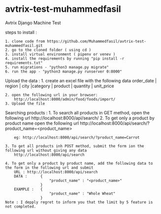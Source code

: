 # avtrix-test-muhammedfasil
Avtrix Django Machine Test

steps to install :

    1. clone code from https://github.com/Muhammedfasil/avtrix-test-muhammedfasil.git
    2. go to the cloned folder ( using cd )
    3. install virtual environment ( pipenv or venev )
    4. install the requirements by running "pip install -r requirements.txt"
    5. run migrations - "python3 manage.py migrate"
    6. run the app - "python3 manage.py runserver 0:8000"

Upload the data :
    1. create an excel file with the following data 
        order_date | region | city |category | product | quantity | unit_price

    2. open the following url in your browser:
        http://localhost:8000/admin/food/foods/import/
    3. Upload the file

Searching products :
    1. To search all products in GET method, open the following url
        http://localhost:8000/api/search/
    2. To get only a product by product name open the following url
        http://localhost:8000/api/search/?product_name=<product_name>

        eg: http://localhost:8000/api/search/?product_name=Carrot
    
    3. To get all products inh POST method, submit the form ion the following url without giving any data
        http://localhost:8000/api/search
    
    4. To get only a product by product name, add the following data to the form in the following url and submit
        URL : http://localhost:8000/api/search
        DATA :      {
                        "product_name" : "<product_name>"
                    }
        EXAMPLE :   {
                        "product_name" : "Whole Wheat"
                    }
    Note : I depply regret to inform you that the limit by 5 feature is not completed.
